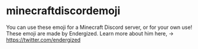 # minecraftdiscordemoji
You can use these emoji for a Minecraft Discord server, or for your own use!
These emoji are made by Endergized. Learn more about him here, -> https://twitter.com/endergized
